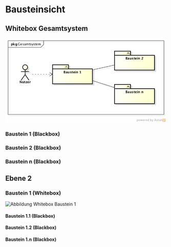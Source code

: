 Bausteinsicht
=============

Whitebox Gesamtsystem
---------------------

![Abbildung Whitebox Gesamtsystem](Abbildungen/Whitebox_Gesamtsystem.png)


### Baustein 1 (Blackbox)


### Baustein 2 (Blackbox)


### Baustein n (Blackbox)


Ebene 2
-------

### Baustein 1 (Whitebox)

![Abbildung Whitebox Baustein 1](Abbildungen/Whitebox_Baustein_1.png)


#### Baustein 1.1 (Blackbox)


#### Baustein 1.2 (Blackbox)


#### Baustein 1.n (Blackbox)
